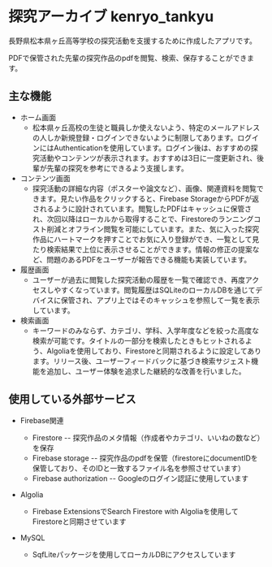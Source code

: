 # 探究アーカイブ kenryo_tankyu

長野県松本県ヶ丘高等学校の探究活動を支援するために作成したアプリです。

PDFで保管された先輩の探究作品のpdfを閲覧、検索、保存することができます。


## 主な機能
- ホーム画面
  - 松本県ヶ丘高校の生徒と職員しか使えないよう、特定のメールアドレスの人しか新規登録・ログインできないように制限してあります。ログインにはAuthenticationを使用しています。ログイン後は、おすすめの探究活動やコンテンツが表示されます。おすすめは3日に一度更新され、後輩が先輩の探究を参考にできるよう支援します。
- コンテンツ画面
  - 探究活動の詳細な内容（ポスターや論文など）、画像、関連資料を閲覧できます。見たい作品をクリックすると、Firebase StorageからPDFが返されるように設計されています。閲覧したPDFはキャッシュに保管され、次回以降はローカルから取得することで、Firestoreのランニングコスト削減とオフライン閲覧を可能にしています。また、気に入った探究作品にハートマークを押すことでお気に入り登録ができ、一覧として見たり検索結果で上位に表示させることができます。情報の修正の提案など、問題のあるPDFをユーザーが報告できる機能も実装しています。
- 履歴画面
  - ユーザーが過去に閲覧した探究活動の履歴を一覧で確認でき、再度アクセスしやすくなっています。閲覧履歴はSQLiteのローカルDBを通じてデバイスに保管され、アプリ上ではそのキャッシュを参照して一覧を表示しています。
- 検索画面
  - キーワードのみならず、カテゴリ、学科、入学年度などを絞った高度な検索が可能です。タイトルの一部分を検索したときもヒットされるよう、Algoliaを使用しており、Firestoreと同期されるように設定してあります。リリース後、ユーザーフィードバックに基づき検索サジェスト機能を追加し、ユーザー体験を追求した継続的な改善を行いました。



## 使用している外部サービス

- Firebase関連
  - Firestore
  -- 探究作品のメタ情報（作成者やカテゴリ、いいねの数など）を保存
  - Firebase storage
  -- 探究作品のpdfを保管（firestoreにdocumentIDを保管しており、そのIDと一致するファイル名を参照させています）
  - Firebase authorization
  -- Googleのログイン認証に使用しています

- Algolia
  - Firebase ExtensionsでSearch Firestore with Algoliaを使用してFirestoreと同期させています
- MySQL
  - SqfLiteパッケージを使用してローカルDBにアクセスしています
